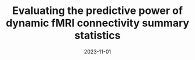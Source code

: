 ---
title: "Evaluating the predictive power of dynamic fMRI connectivity summary statistics"
project_id: bold_connectivity_dynamics
date: 2023-11-01
conference_id: "SFN_2023"
presenters:
   - megan_spurney
   - josh_faskowitz
   - javier_gonzalez-castillo
   - daniel_handwerker
   - peter_bandettini
summary: "<p>Brain-behavior models often use resting-state fMRI data in the form of functional connectivity (FC) matrices, where each entry corresponds to the correlation between time series for a pair of regions (or nodes). This useful approach is limited in that a typical FC matrix is unable to capture the changes of connectivity that the brain experiences during a typical time series duration. To access precise dynamic connectivity information, we generated a time series for each node pair (or edge) that captured how the two nodes co-fluctuate from moment to moment (i.e., edge time series) (Zamani Esfahlani, 2020). Here, we explore multiple approaches to summarizing fMRI connectivity dynamics using resting-state fMRI scans from the NKI-Rockland sample (N=971, 59.4% Female, ages 6-85). In addition to the mean of the edge time series, which is equivalent to the more standard FC, we also computed the standard deviation, entropy, and several other time-dependent measures, to form new matrices for each subject. We then evaluated the predictive ability of these alternative brain representations using Connectome-Based Predictive Modeling. We produced significant predictions for measures of attention and intelligence, respectively, through a general linear model, using the edge time series mean (r=0.26, p&lt;0.001; r=0.35, p&lt;0.001), standard deviation (r=0.15, p&lt;0.01; r=0.11, p&lt;0.01), and entropy (r=0.22, p&lt;0.001; r=0.29, p&lt;0.001). Next, we predicted attention and intelligence using a ridge regression model that included these three representations of the data. This model performed better than our individual models for attention (r=0.31, p&lt;0.0001) and intelligence (r=0.43, p&lt;0.0001). We found that, across fitting iterations, the model framework repeatedly selected the mean of the edge time series in building these predictions, suggesting that the mean (or the FC) is relatively most predictive. Finally, we computed several other temporally sensitive summary metrics, including autocorrelation and dynamic entropy. Their predictive value proved to be not as significant as that of the mean of edge time series. In sum, our results demonstrated that mean co-fluctuation, i.e., functional connectivity, showed significant predictive power that was unmatched compared to a variety of other summary statistics, suggesting perhaps, that what the brain is doing over 10 minute periods is more predictive of traits than the specific dynamics of how it changes from moment to moment. Future work will focus on exploring spatial and temporal aspects of these edge time series that may either be more predictive of traits or more informative of the functional organization of the brain.</p>
"
file: /assets/presentations/Spurney_SFNPoster23_FINAL_sm.pdf
filename: Spurney_SFNPoster23_FINAL_sm.pdf
layout: presentation
---
